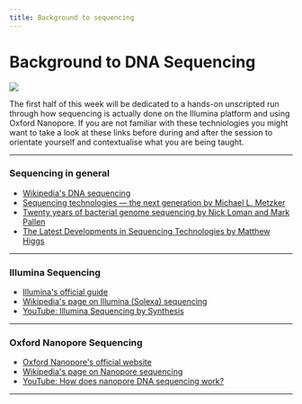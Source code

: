```yaml
---
title: Background to sequencing
---
```


# Background to DNA Sequencing

![](https://pbs.twimg.com/media/FrVRedkXsAYfDxH?format=jpg&name=medium)

The first half of this week will be dedicated to a hands-on unscripted run through how sequencing is actually done on the Illumina platform and using Oxford Nanopore. 
If you are not familiar with these techniologies you might want to take a look at these links before during and after the session to orientate yourself and contextualise what you are being taught.
  
---

### Sequencing in general
- [Wikipedia's DNA sequencing](https://en.wikipedia.org/wiki/DNA_sequencing)
- [Sequencing technologies — the next generation by Michael L. Metzker](http://static.cs.brown.edu/courses/csci2950-c/Fall2011/Papers/SequencingTechnologies.pdf)
- [Twenty years of bacterial genome sequencing by  Nick Loman and Mark Pallen](https://elearning.unite.it/pluginfile.php/247746/mod_resource/content/1/loman2015.pdf)
- [The Latest Developments in Sequencing Technologies by Matthew Higgs](https://frontlinegenomics.com/the-latest-developments-in-sequencing-technologies/)
  
---

### Illumina Sequencing
- [Illumina's official guide](https://www.illumina.com/science/technology/next-generation-sequencing.html)
- [Wikipedia's page on Illumina (Solexa) sequencing](https://en.wikipedia.org/wiki/Illumina_dye_sequencing)
- [YouTube: Illumina Sequencing by Synthesis](https://www.youtube.com/watch?v=fCd6B5HRaZ8)
  
---

### Oxford Nanopore Sequencing
- [Oxford Nanopore's official website](https://nanoporetech.com/)
- [Wikipedia's page on Nanopore sequencing](https://en.wikipedia.org/wiki/Nanopore_sequencing)
- [YouTube: How does nanopore DNA sequencing work?](https://www.youtube.com/watch?v=GUb1TZvMWsw)
  
---
